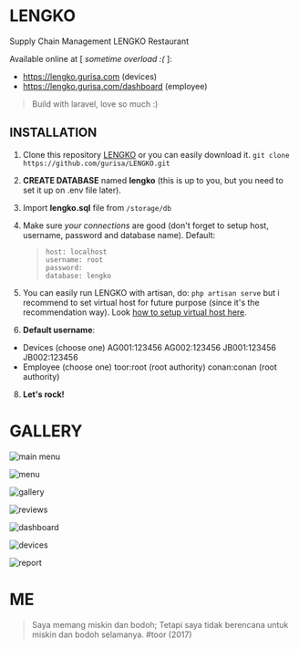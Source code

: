 
# LENGKO

Supply Chain Management
LENGKO Restaurant

Available online at [ *sometime overload :(* ]:
 - https://lengko.gurisa.com (devices) 
 - https://lengko.gurisa.com/dashboard (employee)

> Build with laravel, love so much :)

## INSTALLATION

1. Clone this repository [LENGKO](https://github.com/gurisa/LENGKO.git) or you can easily download it.
	`git clone https://github.com/gurisa/LENGKO.git`    
3. **CREATE DATABASE** named **lengko** (this is up to you, but you need to set it up on .env file later).
4. Import **lengko.sql** file from `/storage/db`
5. Make sure *your connections* are good (don't forget to setup host, username, password and database name). 
Default: 

    >     host: localhost
    >     username: root
    >     password: 
    >     database: lengko

6. You can easily run LENGKO with artisan, do: `php artisan serve` but i recommend to set virtual host for future purpose (since it's the recommendation way). Look [how to setup virtual host here](https://www.ngaret.com/cara-mengubah-localhost-menjadi-domain-window/).
7. **Default username**:
- Devices (choose one)
	AG001:123456
	AG002:123456
	JB001:123456
	JB002:123456
- Employee (choose one)
	toor:root (root authority)
	conan:conan (root authority)
	
8. **Let's rock!**

# GALLERY

![main menu](https://github.com/gurisa/LENGKO/blob/master/public/files/gallery/main-menu.png?raw=true)

![menu](https://github.com/gurisa/LENGKO/blob/master/public/files/gallery/menu.png?raw=true)

![gallery](https://github.com/gurisa/LENGKO/blob/master/public/files/gallery/gallery.png?raw=true)

![reviews](https://github.com/gurisa/LENGKO/blob/master/public/files/gallery/reviews.png?raw=true)

![dashboard](https://github.com/gurisa/LENGKO/blob/master/public/files/gallery/dashboard.png?raw=true)

![devices](https://github.com/gurisa/LENGKO/blob/master/public/files/gallery/devices.png?raw=true)

![report](https://github.com/gurisa/LENGKO/blob/master/public/files/gallery/report.png?raw=true)
# ME
> Saya memang miskin dan bodoh; Tetapi saya 
tidak berencana untuk miskin dan bodoh selamanya.
#toor (2017)
